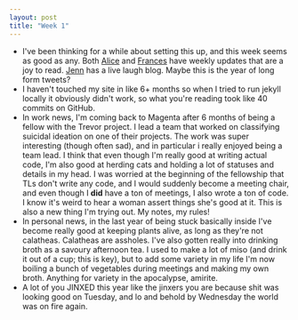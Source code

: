 ```yaml
---
layout: post
title: "Week 1"
---
```


- I've been thinking for a while about setting this up, and this week seems
as good as any. Both [Alice](https://alicebartlett.co.uk/blog/weaknotes) and [Frances](https://fberriman.com/blog/)
have weekly updates that are a joy to read. [Jenn](https://livelaugh.blog/about) has a live laugh blog. Maybe this is the year of long form tweets?
- I haven't touched my site in like 6+ months so when I tried to run jekyll locally
it obviously didn't work, so what you're reading took like 40 commits on GitHub.
- In work news, I'm coming back to Magenta after 6 months of being a fellow with the Trevor project. I lead a team that worked on classifying suicidal ideation on
one of their projects. The work was super interesting (though often sad), and in
particular i really enjoyed being a team lead. I think that even though I'm
really good at writing actual code, I'm also good at herding cats and holding
a lot of statuses and details in my head. I was worried at the beginning of the
fellowship that TLs don't write any code, and I would suddenly become a meeting chair,
and even though I **did** have a ton of meetings, I also wrote a ton of code.
I know it's weird to hear a woman assert things she's good at it. This is also
a new thing I'm trying out. My notes, my rules!
- In personal news, in the last year of being stuck basically inside I've become really good at keeping plants alive, as long as they're not calatheas. Calatheas are
assholes. I've also gotten really into drinking broth as a savoury afternoon tea. I used
to make a lot of miso (and drink it out of a cup; this is key), but to add some
variety in my life I'm now boiling a bunch of vegetables during meetings
and making my own broth. Anything for variety in the apocalypse, amirite.
- A lot of you JINXED this year like the jinxers you are because shit was looking
good on Tuesday, and lo and behold by Wednesday the world was on fire again.
